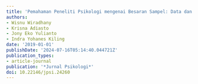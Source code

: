 ```yaml
---
title: 'Pemahaman Peneliti Psikologi mengenai Besaran Sampel: Data dan Simulasi'
authors:
- Wisnu Wiradhany
- Krisna Adiasto
- Jony Eko Yulianto
- Indra Yohanes Kiling
date: '2019-01-01'
publishDate: '2024-07-16T05:14:40.044721Z'
publication_types:
- article-journal
publication: '*Jurnal Psikologi*'
doi: 10.22146/jpsi.24260
---
```

